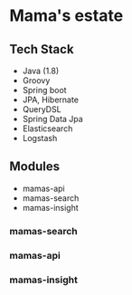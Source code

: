 # Mama's estate

## Tech Stack
* Java (1.8)
* Groovy
* Spring boot
* JPA, Hibernate
* QueryDSL
* Spring Data Jpa
* Elasticsearch
* Logstash


## Modules
* mamas-api
* mamas-search
* mamas-insight


### mamas-search
### mamas-api
### mamas-insight

